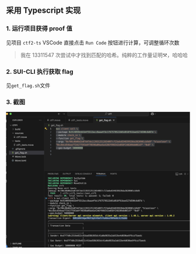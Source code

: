 ## 采用 Typescript 实现
### 1. 运行项目获得 proof 值
见项目 `ctf2-ts`
VSCode 直接点击 `Run Code` 按钮进行计算，可调整循环次数
> 我在 13311547 次尝试中才找到匹配的哈希。纯粹的工作量证明⚒️，哈哈哈

### 2. SUI-CLI 执行获取 flag
见`get_flag.sh`文件

### 3. 截图
![截图](../../images/task7-cli.png)